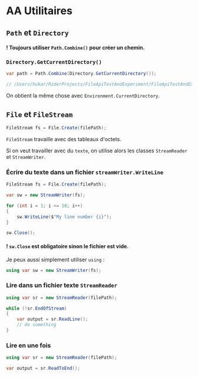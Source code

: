 # AA Utilitaires

## `Path` et `Directory`

#### ! Toujours utiliser `Path.Combine()` pour créer un chemin.

### `Directory.GetCurrentDirectory()`

```cs
var path = Path.Combine(Directory.GetCurrentDirectory());

// /Users/hukar/RiderProjects/FileApiTestAndExperiment/FileApiTestAndExperiment/bin/Debug/net8.0
```

On obtient la même chose avec `Environment.CurrentDirectory`.



## `File` et `FileStream`

```cs
FileStream fs = File.Create(filePath);
```

`FileStream` travaille avec des tableaux d'octets.

Si on veut travailler avec du `texte`, on utilise alors les classes `StreamReader` et `StreamWriter`.



### Écrire du texte dans un fichier `streamWriter.WriteLine`

```cs
FileStream fs = File.Create(filePath);

var sw = new StreamWriter(fs);

for (int i = 1; i <= 10; i++)
{
    sw.WriteLine($"My line number {i}");
}

sw.Close();
```

#### ! `sw.Close` est obligatoire sinon le fichier est vide.

Je peux aussi simplement utiliser `using` :

```cs
using var sw = new StreamWriter(fs);
```



### Lire dans un fichier texte `StreamReader`

```cs
using var sr = new StreamReader(filePath);

while (!sr.EndOfStream)
{
    var output = sr.ReadLine();
    // do something
}
```



### Lire en une fois

```cs
using var sr = new StreamReader(filePath);

var output = sr.ReadToEnd();
```

